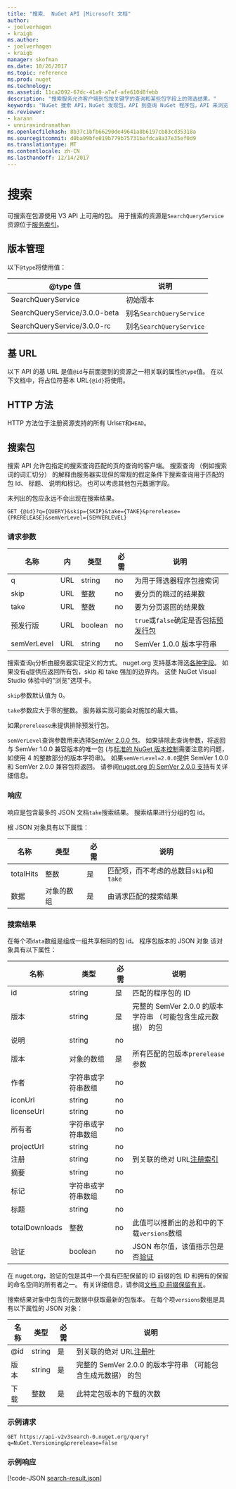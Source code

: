 ```yaml
---
title: "搜索、 NuGet API |Microsoft 文档"
author:
- joelverhagen
- kraigb
ms.author:
- joelverhagen
- kraigb
manager: skofman
ms.date: 10/26/2017
ms.topic: reference
ms.prod: nuget
ms.technology: 
ms.assetid: 11ca2092-67dc-41a9-a7af-afe610d8febb
description: "搜索服务允许客户端到包按关键字的查询和某些包字段上的筛选结果。"
keywords: "NuGet 搜索 API，NuGet 发现包，API 到查询 NuGet 程序包，API 来浏览 NuGet 包"
ms.reviewer:
- karann
- unniravindranathan
ms.openlocfilehash: 8b37c1bfb66290de49641a8b6197cb83cd35318a
ms.sourcegitcommit: d0ba99bfe019b779b75731bafdca8a37e35ef0d9
ms.translationtype: MT
ms.contentlocale: zh-CN
ms.lasthandoff: 12/14/2017
---
```

# <a name="search"></a>搜索

可搜索在包源使用 V3 API 上可用的包。 用于搜索的资源是`SearchQueryService`资源位于[服务索引](service-index.md)。

## <a name="versioning"></a>版本管理

以下`@type`将使用值：

@type 值                   | 说明
----------------------------- | -----
SearchQueryService            | 初始版本
SearchQueryService/3.0.0-beta | 别名`SearchQueryService`
SearchQueryService/3.0.0-rc   | 别名`SearchQueryService`

## <a name="base-url"></a>基 URL

以下 API 的基 URL 是值`@id`与前面提到的资源之一相关联的属性`@type`值。 在以下文档中，将占位符基本 URL`{@id}`将使用。

## <a name="http-methods"></a>HTTP 方法

HTTP 方法位于注册资源支持的所有 Url`GET`和`HEAD`。

## <a name="search-for-packages"></a>搜索包

搜索 API 允许包指定的搜索查询匹配的页的查询的客户端。 搜索查询 （例如搜索词的词汇切分） 的解释由服务器实现但的常规的假定条件下搜索查询用于匹配的包 Id、 标题、 说明和标记。 也可以考虑其他包元数据字段。

未列出的包应永远不会出现在搜索结果。

```
GET {@id}?q={QUERY}&skip={SKIP}&take={TAKE}&prerelease={PRERELEASE}&semVerLevel={SEMVERLEVEL}
```

### <a name="request-parameters"></a>请求参数

名称        | 内     | 类型    | 必需 | 说明
----------- | ------ | ------- | -------- | -----
q           | URL    | string  | no       | 为用于筛选器程序包搜索词
skip        | URL    | 整数 | no       | 要分页的跳过的结果数
take        | URL    | 整数 | no       | 要为分页返回的结果数
预发行版  | URL    | boolean | no       | `true`或`false`确定是否包括[预发行包](../create-packages/prerelease-packages.md)
semVerLevel | URL    | string  | no       | SemVer 1.0.0 版本字符串 

搜索查询`q`分析由服务器实现定义的方式。 nuget.org 支持基本筛选[各种字段](../consume-packages/finding-and-choosing-packages.md#search-syntax)。 如果没有`q`提供应返回所有包，skip 和 take 强加的边界内。 这使 NuGet Visual Studio 体验中的"浏览"选项卡。

`skip`参数默认值为 0。

`take`参数应大于零的整数。 服务器实现可能会对施加的最大值。

如果`prerelease`未提供排除预发行包。

`semVerLevel`查询参数用来选择[SemVer 2.0.0 包](https://github.com/NuGet/Home/wiki/SemVer2-support-for-nuget.org-%28server-side%29#identifying-semver-v200-packages)。
如果排除此查询参数，将返回与 SemVer 1.0.0 兼容版本的唯一包 (与[标准的 NuGet 版本控制](../reference/package-versioning.md)需要注意的问题，如使用 4 的整数部分的版本字符串)。
如果`semVerLevel=2.0.0`提供 SemVer 1.0.0 和 SemVer 2.0.0 兼容包将返回。 请参阅[nuget.org 的 SemVer 2.0.0 支持](https://github.com/NuGet/Home/wiki/SemVer2-support-for-nuget.org-%28server-side%29)有关详细信息。

### <a name="response"></a>响应

响应是包含最多的 JSON 文档`take`搜索结果。 搜索结果进行分组的包 id。

根 JSON 对象具有以下属性：

名称      | 类型             | 必需 | 说明
--------- | ---------------- | -------- | -----
totalHits | 整数          | 是      | 匹配项，而不考虑的总数目`skip`和`take`
数据      | 对象的数组 | 是      | 由请求匹配的搜索结果

### <a name="search-result"></a>搜索结果

在每个项`data`数组是组成一组共享相同的包 id。 程序包版本的 JSON 对象
该对象具有以下属性：

名称           | 类型                       | 必需 | 说明
-------------- | -------------------------- | -------- | -----
id             | string                     | 是      | 匹配的程序包的 ID
版本        | string                     | 是      | 完整的 SemVer 2.0.0 的版本字符串 （可能包含生成元数据） 的包
说明    | string                     | no       | 
版本       | 对象的数组           | 是      | 所有匹配的包版本`prerelease`参数
作者        | 字符串或字符串数组 | no       | 
iconUrl        | string                     | no       | 
licenseUrl     | string                     | no       | 
所有者         | 字符串或字符串数组 | no       | 
projectUrl     | string                     | no       | 
注册   | string                     | no       | 到关联的绝对 URL[注册索引](registration-base-url-resource.md#registration-index)
摘要        | string                     | no       | 
标记           | 字符串或字符串数组 | no       | 
标题          | string                     | no       | 
totalDownloads | 整数                    | no       | 此值可以推断出的总和中的下载`versions`数组
验证       | boolean                    | no       | JSON 布尔值，该值指示包是否[验证](../reference/id-prefix-reservation.md)

在 nuget.org，验证的包是其中一个具有匹配保留的 ID 前缀的包 ID 和拥有的保留的命名空间的所有者之一。 有关详细信息，请参阅[文档 ID 前缀保留有关](../reference/id-prefix-reservation.md)。

搜索结果对象中包含的元数据中获取最新的包版本。 在每个项`versions`数组是具有以下属性的 JSON 对象：

名称      | 类型    | 必需 | 说明
--------- | ------- | -------- | -----
@id       | string  | 是      | 到关联的绝对 URL[注册叶](registration-base-url-resource.md#registration-leaf)
版本   | string  | 是      | 完整的 SemVer 2.0.0 的版本字符串 （可能包含生成元数据） 的包
下载 | 整数 | 是      | 此特定包版本的下载的次数

### <a name="sample-request"></a>示例请求

```
GET https://api-v2v3search-0.nuget.org/query?q=NuGet.Versioning&prerelease=false
```

### <a name="sample-response"></a>示例响应

[!code-JSON [search-result.json](./_data/search-result.json)]
